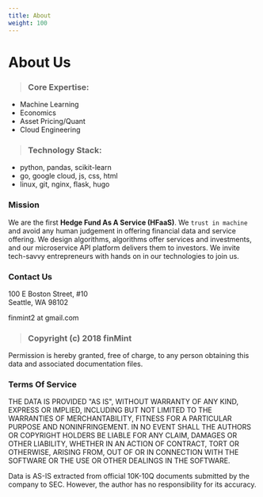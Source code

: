 ```yaml
---
title: About
weight: 100
---
```


# About Us

> ### Core Expertise:  
- Machine Learning
- Economics
- Asset Pricing/Quant
- Cloud Engineering

> ### Technology Stack:  
- python, pandas, scikit-learn
- go, google cloud, js, css, html
- linux, git, nginx, flask, hugo 

### Mission
We are the first **Hedge Fund As A Service (HFaaS)**. We `trust in machine` and avoid any human judgement in offering financial data and service offering. We design algorithms, algorithms offer services and investments, and our microservice API platform delivers them to investors.
We invite tech-savvy entrepreneurs with hands on in our technologies to join us.

### Contact Us
100 E Boston Street, #10  
Seattle, WA 98102

finmint2 at gmail.com



>### Copyright (c) 2018 finMint  
Permission is hereby granted, free of charge, to any person obtaining this data and associated documentation files.

### Terms Of Service
THE DATA IS PROVIDED "AS IS", WITHOUT WARRANTY OF ANY KIND, EXPRESS OR
IMPLIED, INCLUDING BUT NOT LIMITED TO THE WARRANTIES OF MERCHANTABILITY,
FITNESS FOR A PARTICULAR PURPOSE AND NONINFRINGEMENT. IN NO EVENT SHALL THE
AUTHORS OR COPYRIGHT HOLDERS BE LIABLE FOR ANY CLAIM, DAMAGES OR OTHER
LIABILITY, WHETHER IN AN ACTION OF CONTRACT, TORT OR OTHERWISE, ARISING FROM,
OUT OF OR IN CONNECTION WITH THE SOFTWARE OR THE USE OR OTHER DEALINGS IN THE
SOFTWARE.

<aside class="warning">
Data is AS-IS extracted from official 10K-10Q documents submitted by the company to SEC. However, the author has no responsibility for its accuracy.
</aside>
